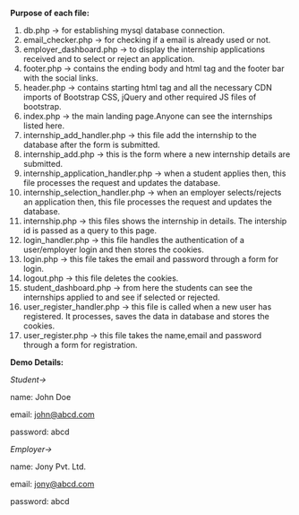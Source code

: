 **Purpose of each file:**

  

 1. db.php -> for establishing mysql database connection.
 2. email_checker.php -> for checking if a email is already used or not.
 3. employer_dashboard.php -> to display the internship applications received and to select or reject an application.
 4. footer.php -> contains the ending body and html tag and the footer bar with the social links.
 5. header.php -> contains starting html tag and all the necessary CDN imports of Bootstrap CSS, jQuery and other required JS files of bootstrap.
 6. index.php -> the main landing page.Anyone can see the internships listed here.
 7. internship_add_handler.php -> this file add the internship to the database after the form is submitted.
 8. internship_add.php -> this is the form where a new internship details are submitted.
 9. internship_application_handler.php -> when a student applies then, this file processes the request and updates the database.
 10.  internship_selection_handler.php -> when an employer selects/rejects an application then, this file processes the request and updates the database.
 11.  internship.php -> this files shows the internship in details. The intership id is passed as a query to this page.
 12. login_handler.php -> this file handles the authentication of a user/employer login and then stores the cookies.
 13. login.php -> this file takes the email and password through a form for login.
 14. logout.php -> this file deletes the cookies.
 15. student_dashboard.php -> from here the students can see the internships applied to and see if selected or rejected.
 16. user_register_handler.php -> this file is called when a new user has registered. It processes, saves the data in database and stores the cookies.
 17. user_register.php -> this file takes the name,email and password through a form for registration.

  
**Demo Details:**

*Student->*

name: John Doe

email: john@abcd.com

password: abcd

*Employer->*

name: Jony Pvt. Ltd.

email: jony@abcd.com

password: abcd
